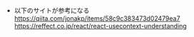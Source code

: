 - 以下のサイトが参考になる  
https://qiita.com/jonakp/items/58c9c383473d02479ea7  
https://reffect.co.jp/react/react-usecontext-understanding